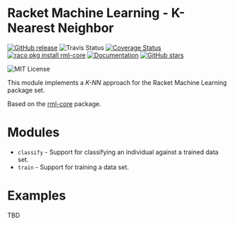 # Racket Machine Learning - K-Nearest Neighbor

[![GitHub release](https://img.shields.io/github/release/johnstonskj/rml-knn.svg?style=flat-square)](https://github.com/johnstonskj/rml-knn/releases)
![Travis Status](https://travis-ci.org/johnstonskj/rml-knn.svg)
[![Coverage Status](https://coveralls.io/repos/github/johnstonskj/rml-knn/badge.svg?branch=master)](https://coveralls.io/github/johnstonskj/rml-knn?branch=master)
[![raco pkg install rml-core](https://img.shields.io/badge/raco%20pkg%20install-rml--knn-blue.svg)](http://pkgs.racket-lang.org/package/rml-knn)
[![Documentation](https://img.shields.io/badge/raco%20docs-rml--knn-blue.svg)](http://docs.racket-lang.org/rml-knn/index.html)
[![GitHub stars](https://img.shields.io/github/stars/johnstonskj/rml-core.svg)](https://github.com/johnstonskj/rml-core/stargazers)

![MIT License](https://img.shields.io/badge/license-MIT-118811.svg)

This module implements a *K-NN* approach for the Racket Machine Learning
package set.

Based on the [rml-core](https://github.com/johnstonskj/rml-core) package.

# Modules

* `classify` - Support for classifying an individual against a trained data set.
* `train` - Support for training a data set.

# Examples

TBD
